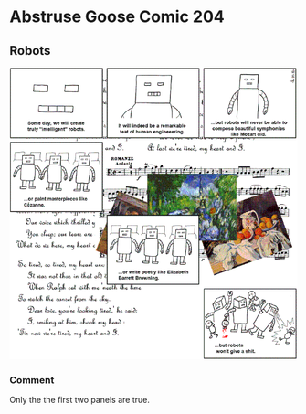 # Abstruse Goose Comic 204
## Robots

![image](hard_landing.png)
### Comment
Only the the first two panels are true.
